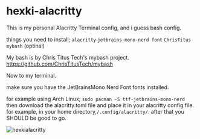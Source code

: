 # hexki-alacritty
This is my personal Alacritty Terminal config, and i guess bash config.

things you need to install;
``alacritty``
``jetbrains-mono-nerd font``
``ChrisTitus mybash`` (optinal)

My bash is by Chris Titus Tech's mybash project. 
https://github.com/ChrisTitusTech/mybash

Now to my terminal. 

make sure you have the JetBrainsMono Nerd Font fonts installed.

for example using Arch Linux;
``sudo pacman -S ttf-jetbrains-mono-nerd``
then download the alacritty.toml file and place it in your alacritty config file. for example, in your home directory,``/.config/alacritty/``.
after that you SHOULD be good to go.

![hexkialacritty](https://github.com/user-attachments/assets/119fbff8-ce34-4ea8-9ab7-1d9166a982bd)
